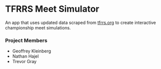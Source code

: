 # TFRRS Meet Simulator
An app that uses updated data scraped from [tfrrs.org](https://www.tfrrs.org/) to create interactive championship meet simulations.

### Project Members
- Geoffrey Kleinberg
- Nathan Hajel
- Trevor Gray
